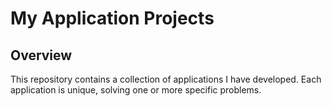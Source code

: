 # My Application Projects

## Overview
This repository contains a collection of applications I have developed. Each application is unique, solving one or more specific problems.
